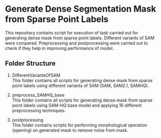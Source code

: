 # Generate Dense Segmentation Mask from Sparse Point Labels
This repository contains script for execution of task carried out for generating dense mask from sparse point labels. Different variants of SAM were compared. Preprocessing and postprocessing were carried out to check if they help in improving performance of model.

## Folder Structure
1. DifferentVariantsOfSAM <br>
This folder contains all scripts for generating dense mask from sparse point labels using different variants of SAM (SAM, SAM2.1, SAMHQ).

2. preprocess_SAMHQ_base <br>
This folder contains all scripts for generating dense mask from sparse point labels using SAM-HQ base model and applying 16 different preprocessing techniques.

3. postprocessing <br>
This folder contains scripts for performing morphological operation (opening) on generated mask to remove noise from mask.